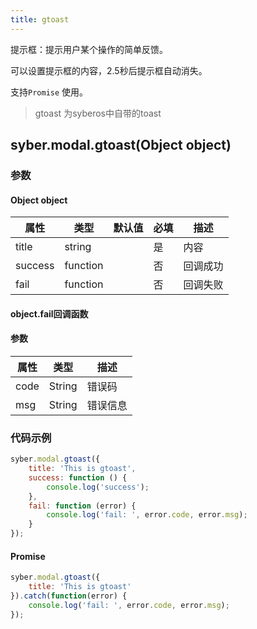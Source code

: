 ```yaml
---
title: gtoast
---
```


提示框：提示用户某个操作的简单反馈。

可以设置提示框的内容，2.5秒后提示框自动消失。

支持`Promise` 使用。

> gtoast 为syberos中自带的toast

## syber.modal.gtoast(Object object)
### 参数
#### Object object
| 属性     | 类型  | 默认值 | 必填 | 描述                         |
| ---------- | ------- | -------- | -------- | -------------------------- |
| title | string | | 是 | 内容 |
| success | function |  |  否     | 回调成功      |
| fail   | function |  |  否     | 回调失败      |


#### object.fail回调函数
#### 参数
| 属性 | 类型  | 描述 |
| -- | -- | -- |
| code | String | 错误码 |
| msg | String  | 错误信息 |

### 代码示例
```javascript
syber.modal.gtoast({
    title: 'This is gtoast',
    success: function () {
        console.log('success');
    },
    fail: function (error) {
	    console.log('fail: ', error.code, error.msg);
    }
});
```

#### Promise
```javascript
syber.modal.gtoast({
    title: 'This is gtoast'
}).catch(function(error) {
	console.log('fail: ', error.code, error.msg);
});
```